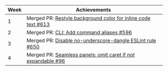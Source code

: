 Week | Achievements
---- | ------------
1 | Merged PR: [Restyle background color for inline code text #613](https://github.com/MarkBind/markbind/pull/613)
2 | Merged PR: [CLI: Add command aliases #596](https://github.com/MarkBind/markbind/pull/596)
3 | Merged PR: [Disable no-underscore-dangle ESLint rule #650](https://github.com/MarkBind/markbind/pull/650)
4 | Merged PR: [Seamless panels: omit caret if not expandable #96](https://github.com/MarkBind/vue-strap/pull/96)

